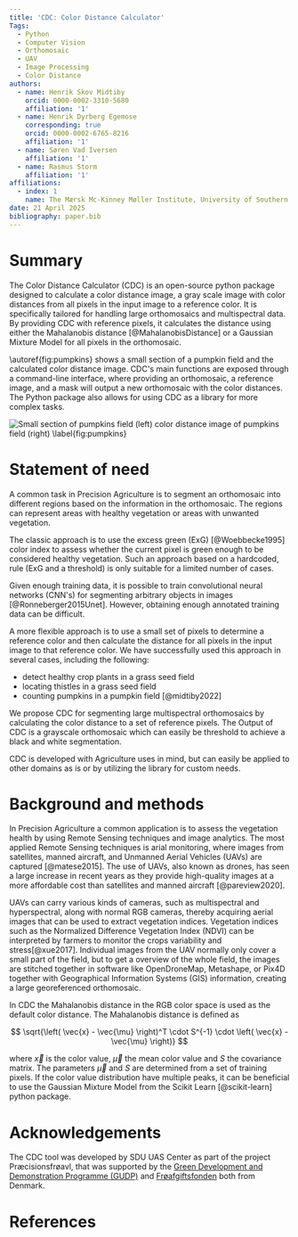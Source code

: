 ```yaml
---
title: 'CDC: Color Distance Calculator'
Tags:
  - Python
  - Computer Vision
  - Orthomosaic
  - UAV
  - Image Processing
  - Color Distance
authors:
  - name: Henrik Skov Midtiby
    orcid: 0000-0002-3310-5680
    affiliation: '1'
  - name: Henrik Dyrberg Egemose
    corresponding: true
    orcid: 0000-0002-6765-8216
    affiliation: '1'
  - name: Søren Vad Iversen
    affiliation: '1'
  - name: Rasmus Storm
    affiliation: '1'
affiliations:
  - index: 1
    name: The Mærsk Mc-Kinney Møller Institute, University of Southern Denmark
date: 21 April 2025
bibliography: paper.bib
---
```


# Summary

The Color Distance Calculator (CDC) is an open-source python
package designed to calculate a color distance image, a gray scale image
with color distances from all pixels in the input image to a reference color.
It is specifically tailored for handling large orthomosaics and multispectral data.
By providing CDC with reference pixels, it calculates the distance using
either the Mahalanobis distance [@MahalanobisDistance] or a
Gaussian Mixture Model for all pixels
in the orthomosaic.

\autoref{fig:pumpkins} shows a small section of a pumpkin field and the
calculated color distance image.
CDC's main functions are exposed through a command-line interface, where
providing an orthomosaic, a reference image, and a mask will output a new
orthomosaic with the color distances.
The Python package also allows for using CDC as a library for more complex tasks.

![Small section of pumpkins field (left) color distance image of pumpkins field (right) \label{fig:pumpkins}](pumkpiks_figure.png)


# Statement of need

A common task in Precision Agriculture is to segment an orthomosaic into
different regions based on the information in the orthomosaic.
The regions can represent areas with healthy vegetation or areas with
unwanted vegetation.

The classic approach is to use the excess green (ExG) [@Woebbecke1995]
color index to assess
whether the current pixel is green enough to be considered healthy vegetation.
Such an approach based on a hardcoded, rule (ExG and a threshold) is only
suitable for a limited number of cases.

Given enough training data, it is possible to train convolutional neural
networks (CNN's) for segmenting arbitrary objects in images
[@Ronneberger2015Unet].
However, obtaining enough annotated training data can be difficult.

A more flexible approach is to use a small set of pixels to determine a reference
color and then calculate the distance for all pixels in the input image
to that reference color.
We have successfully used this approach in several cases, including the following:

- detect healthy crop plants in a grass seed field
- locating thistles in a grass seed field
- counting pumpkins in a pumpkin field [@midtiby2022]

We propose CDC for segmenting large multispectral orthomosaics by calculating
the color distance to a set of reference pixels.
The Output of CDC is a grayscale orthomosaic which can easily be threshold to
achieve a black and white segmentation.

CDC is developed with Agriculture uses in mind, but can easily be applied to
other domains as is or by utilizing the library for custom needs.

# Background and methods

In Precision Agriculture a common application is to assess the vegetation
health by using Remote Sensing techniques and image analytics.
The most applied Remote Sensing techniques is arial monitoring, where images
from satellites, manned aircraft, and Unmanned Aerial Vehicles (UAVs) are
captured [@matese2015].
The use of UAVs, also known as drones, has seen a large increase in recent
years as they provide high-quality images at a more affordable cost
than satellites and manned aircraft [@pareview2020].

UAVs can carry various kinds of cameras, such as multispectral and hyperspectral,
along with normal RGB cameras, thereby acquiring aerial images that can be
used to extract vegetation indices.
Vegetation indices such as the Normalized Difference Vegetation Index (NDVI) can
be interpreted by farmers to monitor the crops variability and stress[@xue2017].
Individual images from the UAV normally only cover a small part of the field,
but to get a overview of the whole field, the images are stitched together in
software like OpenDroneMap, Metashape, or Pix4D together with
Geographical Information Systems (GIS) information, creating a large
georeferenced orthomosaic.

In CDC the Mahalanobis distance in the RGB color space is used as the default
color distance. The Mahalanobis distance is defined as

$$
\sqrt{\left( \vec{x} - \vec{\mu} \right)^T \cdot S^{-1} \cdot \left( \vec{x} - \vec{\mu} \right)}
$$

where $\vec{x}$ is the color value, $\vec{\mu}$ the mean color value and $S$ the covariance matrix.
The parameters $\vec{\mu}$ and $S$ are determined from a set of training pixels.
If the color value distribution have multiple peaks, it can be beneficial to use the
Gaussian Mixture Model from the Scikit Learn [@scikit-learn] python package.

# Acknowledgements

The CDC tool was developed by SDU UAS Center as part of the project
Præcisionsfrøavl, that was supported by the
[Green Development and Demonstration Programme (GUDP)](https://gudp.lbst.dk/) and
[Frøafgiftsfonden](https://froeafgiftsfonden.dk/) both from Denmark.

# References
